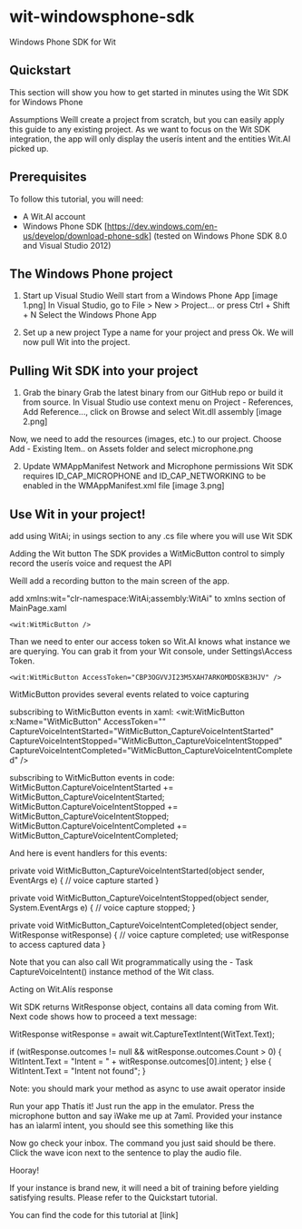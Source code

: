 wit-windowsphone-sdk
====================

Windows Phone SDK for Wit


## Quickstart

This section will show you how to get started in minutes using the Wit SDK for Windows Phone

Assumptions
Weíll create a project from scratch, but you can easily apply this guide to any existing project.
As we want to focus on the Wit SDK integration, the app will only display the userís intent and the entities Wit.AI picked up.

## Prerequisites
To follow this tutorial, you will need:

- A Wit.AI account
- Windows Phone SDK [https://dev.windows.com/en-us/develop/download-phone-sdk] (tested on Windows Phone SDK 8.0 and Visual Studio 2012)

## The Windows Phone project

1. Start up Visual Studio
Weíll start from a Windows Phone App [image 1.png]
In Visual Studio, go to File > New > Project... or press Ctrl + Shift + N
Select the Windows Phone App

2. Set up a new project
Type a name for your project and press Ok.
We will now pull Wit into the project.

## Pulling Wit SDK into your project

1. Grab the binary
Grab the latest binary from our GitHub repo or build it from source.
In Visual Studio use context menu on Project - References, Add Reference..., click on Browse and select Wit.dll assembly [image 2.png] 

Now, we need to add the resources (images, etc.) to our project.
Choose  Add - Existing Item.. on Assets folder and select microphone.png

2. Update WMAppManifest
Network and Microphone permissions
Wit SDK requires ID_CAP_MICROPHONE and ID_CAP_NETWORKING to be enabled in the WMAppManifest.xml file [image 3.png]

## Use Wit in your project!
add using WitAi; in usings section to any .cs file where you will use Wit SDK

Adding the Wit button
The SDK provides a WitMicButton control to simply record the userís voice and request the API

Weíll add a recording button to the main screen of the app.

add xmlns:wit="clr-namespace:WitAi;assembly:WitAi" to xmlns section of MainPage.xaml

```
<wit:WitMicButton />
```

Than we need to enter our access token so Wit.AI knows what instance we are querying.
You can grab it from your Wit console, under Settings\Access Token.

```
<wit:WitMicButton AccessToken="CBP3OGVVJI23M5XAH7ARKOMDDSKB3HJV" />
```

WitMicButton provides several events related to voice capturing

subscribing to WitMicButton events in xaml:
<wit:WitMicButton x:Name="WitMicButton" AccessToken="<AccessToken>" CaptureVoiceIntentStarted="WitMicButton_CaptureVoiceIntentStarted" CaptureVoiceIntentStopped="WitMicButton_CaptureVoiceIntentStopped" CaptureVoiceIntentCompleted="WitMicButton_CaptureVoiceIntentCompleted" />

subscribing to WitMicButton events in code:
WitMicButton.CaptureVoiceIntentStarted += WitMicButton_CaptureVoiceIntentStarted;
WitMicButton.CaptureVoiceIntentStopped += WitMicButton_CaptureVoiceIntentStopped;
WitMicButton.CaptureVoiceIntentCompleted += WitMicButton_CaptureVoiceIntentCompleted;

And here is event handlers for this events:

private void WitMicButton_CaptureVoiceIntentStarted(object sender, EventArgs e)
{
    // voice capture started
}

private void WitMicButton_CaptureVoiceIntentStopped(object sender, System.EventArgs e)
{
    // voice capture stopped;
}

private void WitMicButton_CaptureVoiceIntentCompleted(object sender, WitResponse witResponse)
{
    // voice capture completed; use witResponse to access captured data
}

Note that you can also call Wit programmatically using the - Task<string> CaptureVoiceIntent() instance method of the Wit class.

Acting on Wit.AIís response

Wit SDK returns WitResponse object, contains all data coming from Wit. Next code shows how to proceed a text message:

WitResponse witResponse = await wit.CaptureTextIntent(WitText.Text);

if (witResponse.outcomes != null && witResponse.outcomes.Count > 0)
{
   WitIntent.Text = "Intent = " + witResponse.outcomes[0].intent;
}
else
{
   WitIntent.Text = "Intent not found";
}

Note: you should mark your method as async to use await operator inside

Run your app
Thatís it! Just run the app in the emulator.
Press the microphone button and say ìWake me up at 7amî.
Provided your instance has an ìalarmî intent, you should see this something like this

Now go check your inbox.
The command you just said should be there. Click the wave icon next to the sentence to play the audio file.

Hooray!

If your instance is brand new, it will need a bit of training before yielding satisfying results.
Please refer to the Quickstart tutorial.

You can find the code for this tutorial at [link]